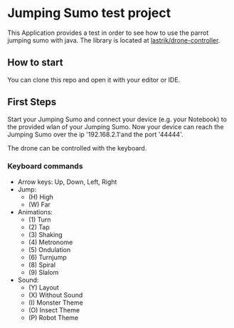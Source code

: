 
# Jumping Sumo test project

This Application provides a test in order to see how to use the parrot jumping sumo with java. The library is located at [lastrik/drone-controller](https://github.com/Lastrik/drone-controller).


## How to start

You can clone this repo and open it with your editor or IDE.

## First Steps

Start your Jumping Sumo and connect your device (e.g. your Notebook) to the provided wlan of your Jumping Sumo.
Now your device can reach the Jumping Sumo over the ip '192.168.2.1'and the port '44444'.

The drone can be controlled with the keyboard.

### Keyboard commands
  - Arrow keys: Up, Down, Left, Right
  - Jump: 
      - (H) High
      - (W) Far
  - Animations: 
      - (1) Turn
      - (2) Tap
      - (3) Shaking
      - (4) Metronome
      - (5) Ondulation
      - (6) Turnjump
      - (8) Spiral
      - (9) Slalom
  - Sound:
      - (Y) Layout
      - (X) Without Sound
      - (I) Monster Theme
      - (O) Insect Theme
      - (P) Robot Theme
